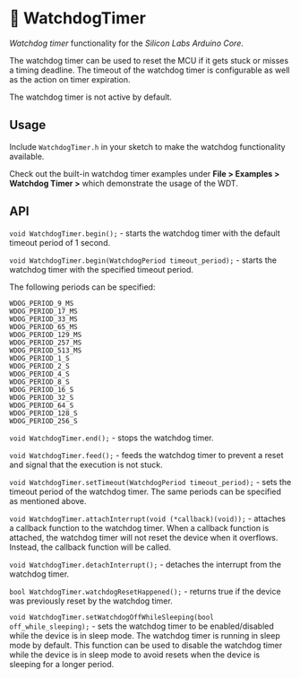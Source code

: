 # 🐶 WatchdogTimer
*Watchdog timer* functionality for the *Silicon Labs Arduino Core*.

The watchdog timer can be used to reset the MCU if it gets stuck or misses a timing deadline.
The timeout of the watchdog timer is configurable as well as the action on timer expiration.

The watchdog timer is not active by default.

## Usage

Include ```WatchdogTimer.h``` in your sketch to make the watchdog functionality available.

Check out the built-in watchdog timer examples under **File > Examples > Watchdog Timer >** which demonstrate the usage of the WDT.

## API

```void WatchdogTimer.begin();``` - starts the watchdog timer with the default timeout period of 1 second.

```void WatchdogTimer.begin(WatchdogPeriod timeout_period);``` - starts the watchdog timer with the specified timeout period.

The following periods can be specified:

```
WDOG_PERIOD_9_MS
WDOG_PERIOD_17_MS
WDOG_PERIOD_33_MS
WDOG_PERIOD_65_MS
WDOG_PERIOD_129_MS
WDOG_PERIOD_257_MS
WDOG_PERIOD_513_MS
WDOG_PERIOD_1_S
WDOG_PERIOD_2_S
WDOG_PERIOD_4_S
WDOG_PERIOD_8_S
WDOG_PERIOD_16_S
WDOG_PERIOD_32_S
WDOG_PERIOD_64_S
WDOG_PERIOD_128_S
WDOG_PERIOD_256_S
```

```void WatchdogTimer.end();``` - stops the watchdog timer.

```void WatchdogTimer.feed();``` - feeds the watchdog timer to prevent a reset and signal that the execution is not stuck.

```void WatchdogTimer.setTimeout(WatchdogPeriod timeout_period);``` - sets the timeout period of the watchdog timer. The same periods can be specified as mentioned above.

```void WatchdogTimer.attachInterrupt(void (*callback)(void));``` - attaches a callback function to the watchdog timer. When a callback function is attached, the watchdog timer will not reset the device when it overflows. Instead, the callback function will be called.

```void WatchdogTimer.detachInterrupt();``` - detaches the interrupt from the watchdog timer.

```bool WatchdogTimer.watchdogResetHappened();``` - returns true if the device was previously reset by the watchdog timer.

```void WatchdogTimer.setWatchdogOffWhileSleeping(bool off_while_sleeping);``` - sets the watchdog timer to be enabled/disabled while the device is in sleep mode. The watchdog timer is running in sleep mode by default. This function can be used to disable the watchdog timer while the device is in sleep mode to avoid resets when the device is sleeping for a longer period.
